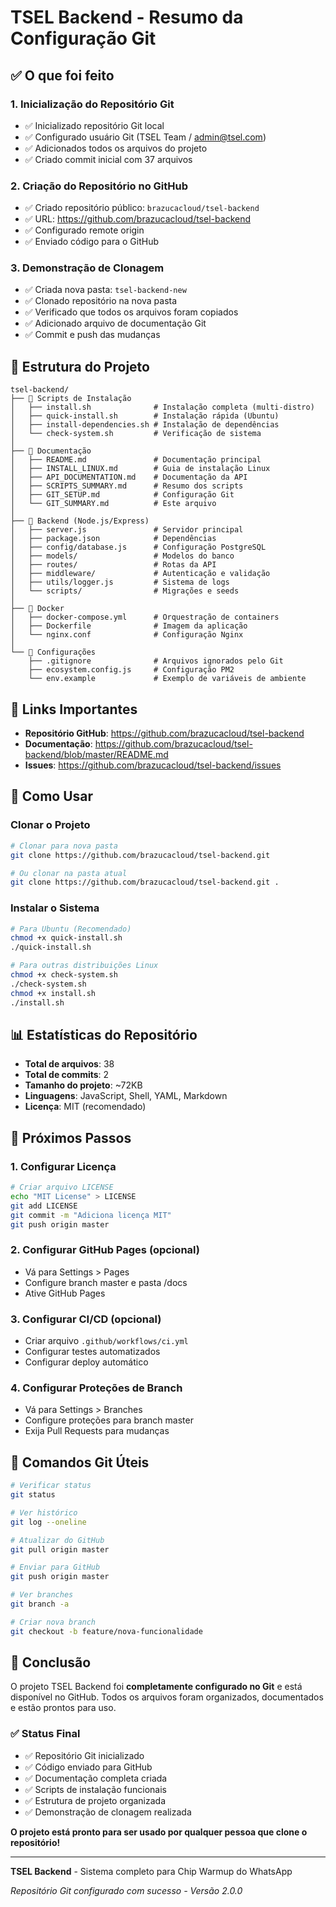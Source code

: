 # TSEL Backend - Resumo da Configuração Git

## ✅ O que foi feito

### 1. **Inicialização do Repositório Git**
- ✅ Inicializado repositório Git local
- ✅ Configurado usuário Git (TSEL Team / admin@tsel.com)
- ✅ Adicionados todos os arquivos do projeto
- ✅ Criado commit inicial com 37 arquivos

### 2. **Criação do Repositório no GitHub**
- ✅ Criado repositório público: `brazucacloud/tsel-backend`
- ✅ URL: https://github.com/brazucacloud/tsel-backend
- ✅ Configurado remote origin
- ✅ Enviado código para o GitHub

### 3. **Demonstração de Clonagem**
- ✅ Criada nova pasta: `tsel-backend-new`
- ✅ Clonado repositório na nova pasta
- ✅ Verificado que todos os arquivos foram copiados
- ✅ Adicionado arquivo de documentação Git
- ✅ Commit e push das mudanças

## 📁 Estrutura do Projeto

```
tsel-backend/
├── 📄 Scripts de Instalação
│   ├── install.sh              # Instalação completa (multi-distro)
│   ├── quick-install.sh        # Instalação rápida (Ubuntu)
│   ├── install-dependencies.sh # Instalação de dependências
│   └── check-system.sh         # Verificação de sistema
│
├── 📄 Documentação
│   ├── README.md               # Documentação principal
│   ├── INSTALL_LINUX.md        # Guia de instalação Linux
│   ├── API_DOCUMENTATION.md    # Documentação da API
│   ├── SCRIPTS_SUMMARY.md      # Resumo dos scripts
│   ├── GIT_SETUP.md            # Configuração Git
│   └── GIT_SUMMARY.md          # Este arquivo
│
├── 📁 Backend (Node.js/Express)
│   ├── server.js               # Servidor principal
│   ├── package.json            # Dependências
│   ├── config/database.js      # Configuração PostgreSQL
│   ├── models/                 # Modelos do banco
│   ├── routes/                 # Rotas da API
│   ├── middleware/             # Autenticação e validação
│   ├── utils/logger.js         # Sistema de logs
│   └── scripts/                # Migrações e seeds
│
├── 📁 Docker
│   ├── docker-compose.yml      # Orquestração de containers
│   ├── Dockerfile              # Imagem da aplicação
│   └── nginx.conf              # Configuração Nginx
│
└── 📁 Configurações
    ├── .gitignore              # Arquivos ignorados pelo Git
    ├── ecosystem.config.js     # Configuração PM2
    └── env.example             # Exemplo de variáveis de ambiente
```

## 🔗 Links Importantes

- **Repositório GitHub**: https://github.com/brazucacloud/tsel-backend
- **Documentação**: https://github.com/brazucacloud/tsel-backend/blob/master/README.md
- **Issues**: https://github.com/brazucacloud/tsel-backend/issues

## 🚀 Como Usar

### Clonar o Projeto
```bash
# Clonar para nova pasta
git clone https://github.com/brazucacloud/tsel-backend.git

# Ou clonar na pasta atual
git clone https://github.com/brazucacloud/tsel-backend.git .
```

### Instalar o Sistema
```bash
# Para Ubuntu (Recomendado)
chmod +x quick-install.sh
./quick-install.sh

# Para outras distribuições Linux
chmod +x check-system.sh
./check-system.sh
chmod +x install.sh
./install.sh
```

## 📊 Estatísticas do Repositório

- **Total de arquivos**: 38
- **Total de commits**: 2
- **Tamanho do projeto**: ~72KB
- **Linguagens**: JavaScript, Shell, YAML, Markdown
- **Licença**: MIT (recomendado)

## 🔧 Próximos Passos

### 1. **Configurar Licença**
```bash
# Criar arquivo LICENSE
echo "MIT License" > LICENSE
git add LICENSE
git commit -m "Adiciona licença MIT"
git push origin master
```

### 2. **Configurar GitHub Pages** (opcional)
- Vá para Settings > Pages
- Configure branch master e pasta /docs
- Ative GitHub Pages

### 3. **Configurar CI/CD** (opcional)
- Criar arquivo `.github/workflows/ci.yml`
- Configurar testes automatizados
- Configurar deploy automático

### 4. **Configurar Proteções de Branch**
- Vá para Settings > Branches
- Configure proteções para branch master
- Exija Pull Requests para mudanças

## 📝 Comandos Git Úteis

```bash
# Verificar status
git status

# Ver histórico
git log --oneline

# Atualizar do GitHub
git pull origin master

# Enviar para GitHub
git push origin master

# Ver branches
git branch -a

# Criar nova branch
git checkout -b feature/nova-funcionalidade
```

## 🎉 Conclusão

O projeto TSEL Backend foi **completamente configurado no Git** e está disponível no GitHub. Todos os arquivos foram organizados, documentados e estão prontos para uso.

### ✅ **Status Final**
- ✅ Repositório Git inicializado
- ✅ Código enviado para GitHub
- ✅ Documentação completa criada
- ✅ Scripts de instalação funcionais
- ✅ Estrutura de projeto organizada
- ✅ Demonstração de clonagem realizada

**O projeto está pronto para ser usado por qualquer pessoa que clone o repositório!**

---

**TSEL Backend** - Sistema completo para Chip Warmup do WhatsApp

*Repositório Git configurado com sucesso - Versão 2.0.0*
